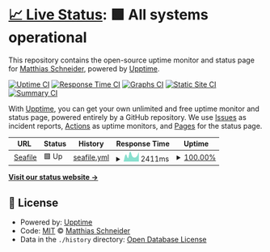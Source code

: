 # [📈 Live Status](https://upptime.wck.biz): <!--live status--> **🟩 All systems operational**

This repository contains the open-source uptime monitor and status page for [Matthias Schneider](https://upptime.wck.biz), powered by [Upptime](https://github.com/upptime/upptime).

[![Uptime CI](https://github.com/koj-co/upptime/workflows/Uptime%20CI/badge.svg)](https://github.com/koj-co/upptime/actions?query=workflow%3A%22Uptime+CI%22)
[![Response Time CI](https://github.com/koj-co/upptime/workflows/Response%20Time%20CI/badge.svg)](https://github.com/koj-co/upptime/actions?query=workflow%3A%22Response+Time+CI%22)
[![Graphs CI](https://github.com/koj-co/upptime/workflows/Graphs%20CI/badge.svg)](https://github.com/koj-co/upptime/actions?query=workflow%3A%22Graphs+CI%22)
[![Static Site CI](https://github.com/koj-co/upptime/workflows/Static%20Site%20CI/badge.svg)](https://github.com/koj-co/upptime/actions?query=workflow%3A%22Static+Site+CI%22)
[![Summary CI](https://github.com/koj-co/upptime/workflows/Summary%20CI/badge.svg)](https://github.com/koj-co/upptime/actions?query=workflow%3A%22Summary+CI%22)

With [Upptime](https://upptime.js.org), you can get your own unlimited and free uptime monitor and status page, powered entirely by a GitHub repository. We use [Issues](https://github.com/mschneider82/upptime/issues) as incident reports, [Actions](https://github.com/mschneider82/upptime/actions) as uptime monitors, and [Pages](https://upptime.wck.biz) for the status page.

<!--start: status pages-->
<!-- This summary is generated by Upptime (https://github.com/upptime/upptime) -->
<!-- Do not edit this manually, your changes will be overwritten -->
<!-- prettier-ignore -->
| URL | Status | History | Response Time | Uptime |
| --- | ------ | ------- | ------------- | ------ |
| <img alt="" src="https://icons.duckduckgo.com/ip3/seafile.wck.biz.ico" height="13"> [Seafile](https://seafile.wck.biz) | 🟩 Up | [seafile.yml](https://github.com/mschneider82/upptime/commits/HEAD/history/seafile.yml) | <details><summary><img alt="Response time graph" src="./graphs/seafile/response-time-week.png" height="20"> 2411ms</summary><br><a href="https://upptime.wck.biz/history/seafile"><img alt="Response time 2678" src="https://img.shields.io/endpoint?url=https%3A%2F%2Fraw.githubusercontent.com%2Fmschneider82%2Fupptime%2FHEAD%2Fapi%2Fseafile%2Fresponse-time.json"></a><br><a href="https://upptime.wck.biz/history/seafile"><img alt="24-hour response time 3580" src="https://img.shields.io/endpoint?url=https%3A%2F%2Fraw.githubusercontent.com%2Fmschneider82%2Fupptime%2FHEAD%2Fapi%2Fseafile%2Fresponse-time-day.json"></a><br><a href="https://upptime.wck.biz/history/seafile"><img alt="7-day response time 2411" src="https://img.shields.io/endpoint?url=https%3A%2F%2Fraw.githubusercontent.com%2Fmschneider82%2Fupptime%2FHEAD%2Fapi%2Fseafile%2Fresponse-time-week.json"></a><br><a href="https://upptime.wck.biz/history/seafile"><img alt="30-day response time 3861" src="https://img.shields.io/endpoint?url=https%3A%2F%2Fraw.githubusercontent.com%2Fmschneider82%2Fupptime%2FHEAD%2Fapi%2Fseafile%2Fresponse-time-month.json"></a><br><a href="https://upptime.wck.biz/history/seafile"><img alt="1-year response time 2757" src="https://img.shields.io/endpoint?url=https%3A%2F%2Fraw.githubusercontent.com%2Fmschneider82%2Fupptime%2FHEAD%2Fapi%2Fseafile%2Fresponse-time-year.json"></a></details> | <details><summary><a href="https://upptime.wck.biz/history/seafile">100.00%</a></summary><a href="https://upptime.wck.biz/history/seafile"><img alt="All-time uptime 97.50%" src="https://img.shields.io/endpoint?url=https%3A%2F%2Fraw.githubusercontent.com%2Fmschneider82%2Fupptime%2FHEAD%2Fapi%2Fseafile%2Fuptime.json"></a><br><a href="https://upptime.wck.biz/history/seafile"><img alt="24-hour uptime 100.00%" src="https://img.shields.io/endpoint?url=https%3A%2F%2Fraw.githubusercontent.com%2Fmschneider82%2Fupptime%2FHEAD%2Fapi%2Fseafile%2Fuptime-day.json"></a><br><a href="https://upptime.wck.biz/history/seafile"><img alt="7-day uptime 100.00%" src="https://img.shields.io/endpoint?url=https%3A%2F%2Fraw.githubusercontent.com%2Fmschneider82%2Fupptime%2FHEAD%2Fapi%2Fseafile%2Fuptime-week.json"></a><br><a href="https://upptime.wck.biz/history/seafile"><img alt="30-day uptime 99.87%" src="https://img.shields.io/endpoint?url=https%3A%2F%2Fraw.githubusercontent.com%2Fmschneider82%2Fupptime%2FHEAD%2Fapi%2Fseafile%2Fuptime-month.json"></a><br><a href="https://upptime.wck.biz/history/seafile"><img alt="1-year uptime 99.15%" src="https://img.shields.io/endpoint?url=https%3A%2F%2Fraw.githubusercontent.com%2Fmschneider82%2Fupptime%2FHEAD%2Fapi%2Fseafile%2Fuptime-year.json"></a></details>

<!--end: status pages-->

[**Visit our status website →**](https://upptime.wck.biz)

## 📄 License

- Powered by: [Upptime](https://github.com/upptime/upptime)
- Code: [MIT](./LICENSE) © [Matthias Schneider](https://upptime.wck.biz)
- Data in the `./history` directory: [Open Database License](https://opendatacommons.org/licenses/odbl/1-0/)
